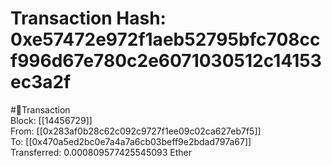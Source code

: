 
Transaction Hash: 0xe57472e972f1aeb52795bfc708ccf996d67e780c2e6071030512c14153ec3a2f
====================================================================================
  
#💸Transaction  
Block: [[14456729]]  
From: [[0x283af0b28c62c092c9727f1ee09c02ca627eb7f5]]  
To: [[0x470a5ed2bc0e7a4a7a6cb03beff9e2bdad797a67]]  
Transferred: 0.000809577425545093 Ether
